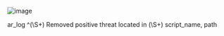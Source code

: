 
![image](https://github.com/user-attachments/assets/9e1881e6-047a-48b1-8206-cb3376e83df5)


<decoder name="ar_log_fields">
    <parent>ar_log</parent>
    <regex offset="after_parent">^(\S+) Removed positive threat located in (\S+)</regex>
    <order>script_name, path</order>
</decoder>
